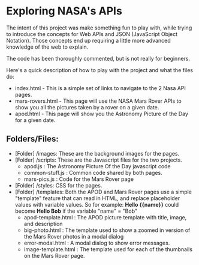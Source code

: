 Exploring NASA's APIs
=========================

The intent of this project was make something fun to play with, while trying to introduce the concepts for Web APIs and 
JSON (JavaScript Object Notation).  Those concepts end up requiring a little more advanced knowledge of the web to explain.

The code has been thoroughly commented, but is not really for beginners.

Here's a quick description of how to play with the project and what the files do:

- index.html - This is a simple set of links to navigate to the 2 Nasa API pages.    
- mars-rovers.html - This page will use the NASA Mars Rover APIs to show you all the pictures taken by a rover on a given date.
- apod.html - This page will show you the Astronomy Picture of the Day for a given date.

Folders/Files:
-------------------
* [Folder] /images: These are the background images for the pages.
* [Folder] /scripts: These are the Javascript files for the two projects.
    * apod.js : The Astronomy Picture Of the Day javascript code
    * common-stuff.js : Common code shared by both pages.
    * mars-pics.js : Code for the Mars Rover page  
* [Folder] /styles: CSS for the pages. 
* [Folder] /templates: Both the APOD and Mars Rover pages use a simple "template" feature that can read in HTML, and replace placeholder values with variable values.  So for example: <b>Hello {{name}}</b> could become <b>Hello Bob</b> if the variable "name" = "Bob"
    * apod-template.html : The APOD picture template with title, image, and description
    * big-photo.html : The template used to show a zoomed in version of the Mars Rover photos in a modal dialog
    * error-modal.html : A modal dialog to show error messages.
    * image-template.html : The template used for each of the thumbnails on the Mars Rover page.
  
